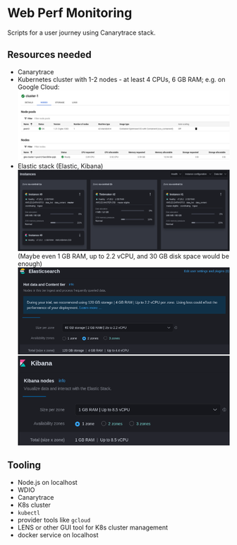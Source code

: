 # Web Perf Monitoring

Scripts for a user journey using Canarytrace stack.

## Resources needed

- Canarytrace
- Kubernetes cluster with 1-2 nodes - at least 4 CPUs, 6 GB RAM; e.g. on Google Cloud:
![image](./screenshots/2021-11-26_11-24.png)
- Elastic stack (Elastic, Kibana)
![image](./screenshots/2021-11-26_11-53.png)
(Maybe even 1 GB RAM, up to 2.2 vCPU, and 30 GB disk space would be enough)
![image](./screenshots/2021-11-26_11-54.png)
![image](./screenshots/2021-11-26_11-31.png)

## Tooling

- Node.js on localhost
- WDIO
- Canarytrace
- K8s cluster
- `kubectl`
- provider tools like `gcloud`
- LENS or other GUI tool for K8s cluster management
- docker service on localhost

